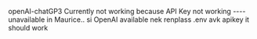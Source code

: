 openAI-chatGP3
Currently not working because API Key not working ----unavailable in Maurice.. si OpenAI available nek renplass .env avk apikey it should work
